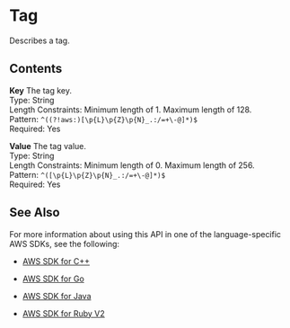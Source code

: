 # Tag<a name="API_Tag"></a>

Describes a tag\. 

## Contents<a name="API_Tag_Contents"></a>

 **Key**   <a name="SageMaker-Type-Tag-Key"></a>
The tag key\.  
Type: String  
Length Constraints: Minimum length of 1\. Maximum length of 128\.  
Pattern: `^((?!aws:)[\p{L}\p{Z}\p{N}_.:/=+\-@]*)$`   
Required: Yes

 **Value**   <a name="SageMaker-Type-Tag-Value"></a>
The tag value\.  
Type: String  
Length Constraints: Minimum length of 0\. Maximum length of 256\.  
Pattern: `^([\p{L}\p{Z}\p{N}_.:/=+\-@]*)$`   
Required: Yes

## See Also<a name="API_Tag_SeeAlso"></a>

For more information about using this API in one of the language\-specific AWS SDKs, see the following:

+  [AWS SDK for C\+\+](http://docs.aws.amazon.com/goto/SdkForCpp/sagemaker-2017-07-24/Tag) 

+  [AWS SDK for Go](http://docs.aws.amazon.com/goto/SdkForGoV1/sagemaker-2017-07-24/Tag) 

+  [AWS SDK for Java](http://docs.aws.amazon.com/goto/SdkForJava/sagemaker-2017-07-24/Tag) 

+  [AWS SDK for Ruby V2](http://docs.aws.amazon.com/goto/SdkForRubyV2/sagemaker-2017-07-24/Tag) 